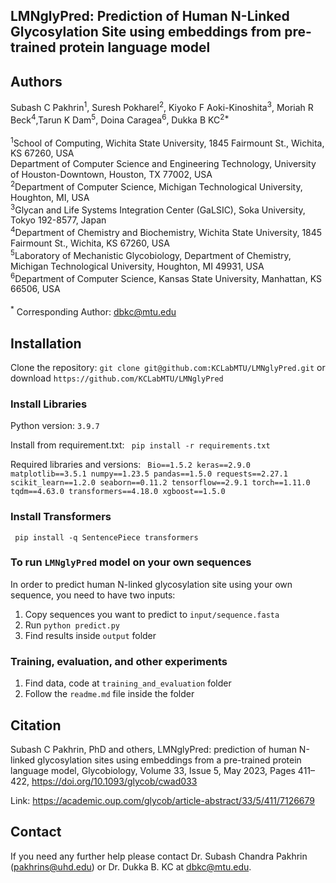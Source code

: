 ## LMNglyPred: Prediction of Human N-Linked Glycosylation Site using embeddings from pre-trained protein language model

## Authors

Subash C Pakhrin<sup>1</sup>, Suresh Pokharel<sup>2</sup>, Kiyoko F Aoki-Kinoshita<sup>3</sup>, Moriah R Beck<sup>4</sup>,Tarun K Dam<sup>5</sup>, Doina Caragea<sup>6</sup>, Dukka B KC<sup>2*</sup>
<br><br>
<sup>1</sup>School of Computing, Wichita State University, 1845 Fairmount St., Wichita, KS 67260, USA<br>
Department of Computer Science and Engineering Technology, University of Houston-Downtown, Houston, TX 77002, USA<br>
<sup>2</sup>Department of Computer Science, Michigan Technological University, Houghton, MI, USA
<br>
<sup>3</sup>Glycan and Life Systems Integration Center (GaLSIC), Soka University, Tokyo 192-8577, Japan
<br>
<sup>4</sup>Department of Chemistry and Biochemistry, Wichita State University, 1845 Fairmount St., Wichita, KS 67260, USA
<br>
<sup>5</sup>Laboratory of Mechanistic Glycobiology, Department of Chemistry, Michigan Technological University, Houghton, MI 49931, USA
<br>
<sup>6</sup>Department of Computer Science, Kansas State University, Manhattan, KS 66506, USA
<br><br>
<sup>*</sup> Corresponding Author: dbkc@mtu.edu

## Installation
Clone the repository: `git clone git@github.com:KCLabMTU/LMNglyPred.git` or download `https://github.com/KCLabMTU/LMNglyPred`
### Install Libraries
Python version: `3.9.7`

Install from requirement.txt: 
<code>
pip install -r requirements.txt
</code>

Required libraries and versions: 
<code>
Bio==1.5.2
keras==2.9.0
matplotlib==3.5.1
numpy==1.23.5
pandas==1.5.0
requests==2.27.1
scikit_learn==1.2.0
seaborn==0.11.2
tensorflow==2.9.1
torch==1.11.0
tqdm==4.63.0
transformers==4.18.0
xgboost==1.5.0
</code>

### Install Transformers
<code> pip install -q SentencePiece transformers</code>

### To run `LMNglyPred` model on your own sequences 

In order to predict human N-linked glycosylation site using your own sequence, you need to have two inputs:
1. Copy sequences you want to predict to `input/sequence.fasta`
2. Run `python predict.py`
3. Find results inside `output` folder


### Training, evaluation, and other experiments
1. Find data, code at `training_and_evaluation` folder
2. Follow the `readme.md` file inside the folder


## Citation
Subash C Pakhrin, PhD and others, LMNglyPred: prediction of human N-linked glycosylation sites using embeddings from a pre-trained protein language model, Glycobiology, Volume 33, Issue 5, May 2023, Pages 411–422, https://doi.org/10.1093/glycob/cwad033

Link: https://academic.oup.com/glycob/article-abstract/33/5/411/7126679


## Contact
If you need any further help please contact Dr. Subash Chandra Pakhrin (pakhrins@uhd.edu) or Dr. Dukka B. KC at dbkc@mtu.edu.
